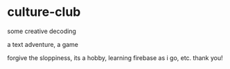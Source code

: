 # culture-club

some creative decoding

a text adventure, a game

forgive the sloppiness, its a hobby, learning firebase as i go, etc. thank you!